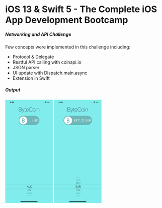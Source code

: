 <h1>iOS 13 & Swift 5 - The Complete iOS App Development Bootcamp</h1>
<h5>Networking and API Challenge</h5>

<p>Few concepts were implemented in this challenge including:</p>
<ul>
<li>Protocol & Delegate</li>
<li>Restful API calling with coinapi.io</li>
<li>JSON parser</li>
<li>UI update with Dispatch.main.async</li>
<li>Extension in Swift</li>
</ul>

<h5>Output</h5>
<img src="images/img1.png" width="30%">
<img src="images/img2.png" width="30%">